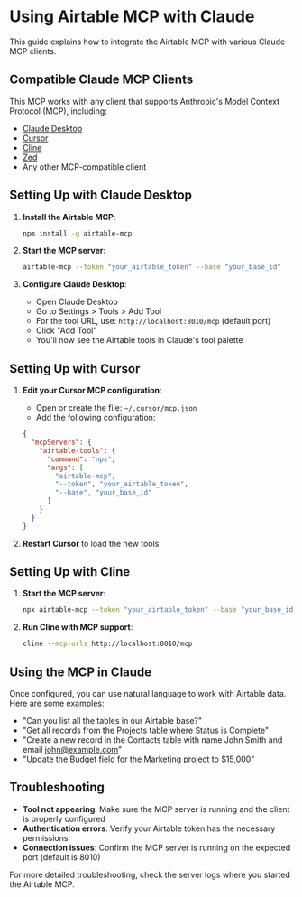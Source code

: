 # Using Airtable MCP with Claude

This guide explains how to integrate the Airtable MCP with various Claude MCP clients.

## Compatible Claude MCP Clients

This MCP works with any client that supports Anthropic's Model Context Protocol (MCP), including:

- [Claude Desktop](https://claude.ai/desktop)
- [Cursor](https://cursor.sh/)
- [Cline](https://github.com/lpw/cline)
- [Zed](https://zed.dev/)
- Any other MCP-compatible client

## Setting Up with Claude Desktop

1. **Install the Airtable MCP**:
   ```bash
   npm install -g airtable-mcp
   ```

2. **Start the MCP server**:
   ```bash
   airtable-mcp --token "your_airtable_token" --base "your_base_id"
   ```

3. **Configure Claude Desktop**:
   - Open Claude Desktop
   - Go to Settings > Tools > Add Tool
   - For the tool URL, use: `http://localhost:8010/mcp` (default port)
   - Click "Add Tool"
   - You'll now see the Airtable tools in Claude's tool palette

## Setting Up with Cursor

1. **Edit your Cursor MCP configuration**:
   - Open or create the file: `~/.cursor/mcp.json`
   - Add the following configuration:

   ```json
   {
     "mcpServers": {
       "airtable-tools": {
         "command": "npx",
         "args": [
           "airtable-mcp",
           "--token", "your_airtable_token",
           "--base", "your_base_id"
         ]
       }
     }
   }
   ```

2. **Restart Cursor** to load the new tools

## Setting Up with Cline

1. **Start the MCP server**:
   ```bash
   npx airtable-mcp --token "your_airtable_token" --base "your_base_id"
   ```

2. **Run Cline with MCP support**:
   ```bash
   cline --mcp-urls http://localhost:8010/mcp
   ```

## Using the MCP in Claude

Once configured, you can use natural language to work with Airtable data. Here are some examples:

- "Can you list all the tables in our Airtable base?"
- "Get all records from the Projects table where Status is Complete"
- "Create a new record in the Contacts table with name John Smith and email john@example.com"
- "Update the Budget field for the Marketing project to $15,000"

## Troubleshooting

- **Tool not appearing**: Make sure the MCP server is running and the client is properly configured
- **Authentication errors**: Verify your Airtable token has the necessary permissions
- **Connection issues**: Confirm the MCP server is running on the expected port (default is 8010)

For more detailed troubleshooting, check the server logs where you started the Airtable MCP. 